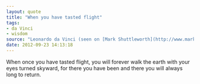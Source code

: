 ```yaml
---
layout: quote
title: "When you have tasted flight"
tags:
- da Vinci
- wisdom
source: "Leonardo da Vinci (seen on [Mark Shuttleworth](http://www.markshuttleworth.com/)'s blog.)"
date: 2012-09-23 14:13:18
---
```


When once you have tasted flight, you will forever walk the earth with your eyes turned skyward, for there you have been and there you will always long to return.
